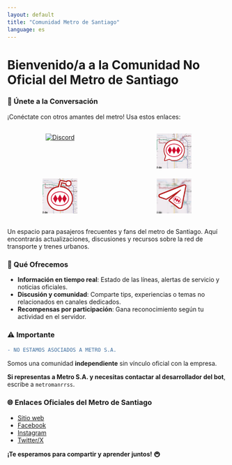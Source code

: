 ```yaml
---
layout: default
title: "Comunidad Metro de Santiago"
language: es
---
```


# **Bienvenido/a a la Comunidad No Oficial del Metro de Santiago**  

### **🔗 Únete a la Conversación**  
¡Conéctate con otros amantes del metro! Usa estos enlaces: 

<div style="display: grid; grid-template-columns: repeat(2, 1fr); gap: 20px; margin: 30px 0;">
  <a href="https://discord.gg/z7AfQZZaGD" style="text-align: center;">
    <img src="https://github.com/user-attachments/assets/f9fa4e5f-248f-4247-b1f5-a258c5ac192d" alt="Discord" style="height: 80px; width: auto;">
  </a>
  <a href="https://chat.whatsapp.com/H1ECcZwlVxZFpwmG85GxCB" style="text-align: center;">
    <img src="InShot_20250528_142908643.jpg" alt="WhatsApp" style="height: 80px; width: auto;">
  </a>
  <a href="https://www.reddit.com/r/metrosantiago/s/S9wvlFkjjF" style="text-align: center;">
    <img src="InShot_20250528_142818215.jpg" alt="Reddit" style="height: 80px; width: auto;">
  </a>
  <a href="https://t.me/metrosantiago" style="text-align: center;">
    <img src="InShot_20250528_145545342.jpg" alt="Telegram" style="height: 80px; width: auto;">
  </a>
  
 
</div>

Un espacio para pasajeros frecuentes y fans del metro de Santiago. Aquí encontrarás actualizaciones, discusiones y recursos sobre la red de transporte y trenes urbanos.  

### **🌟 Qué Ofrecemos**  
- **Información en tiempo real**: Estado de las líneas, alertas de servicio y noticias oficiales.  
- **Discusión y comunidad**: Comparte tips, experiencias o temas no relacionados en canales dedicados.  
- **Recompensas por participación**: Gana reconocimiento según tu actividad en el servidor.  

### **⚠️ Importante**  
```diff  
- NO ESTAMOS ASOCIADOS A METRO S.A.  
```  
Somos una comunidad **independiente** sin vínculo oficial con la empresa.  

**Si representas a Metro S.A. y necesitas contactar al desarrollador del bot**, escribe a `metromanrrss`.  
### **🌐 Enlaces Oficiales del Metro de Santiago**  
- [Sitio web](https://www.metro.cl)  
- [Facebook](https://www.facebook.com/Metrostgo/)  
- [Instagram](https://www.instagram.com/metrodesantiago/)  
- [Twitter/X](https://twitter.com/metrodesantiago)  

**¡Te esperamos para compartir y aprender juntos!** 🚇  
```

